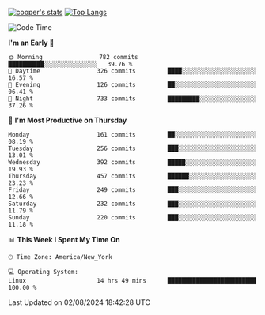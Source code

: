 [![cooper's stats](https://github-readme-stats-l2ak-km2n59e3j-coopjzs-projects.vercel.app/api?username=coopjz&count_private=true)](https://github.com/coopjz/github-readme-stats)
[![Top Langs](https://github-readme-stats-l2ak-km2n59e3j-coopjzs-projects.vercel.app/api/top-langs/?username=coopjz&count_private=true&langs_count=8&layout=compact&&hide=C)](https://github.com/coopjz/github-readme-stats)
<!--START_SECTION:waka-->
![Code Time](http://img.shields.io/badge/Code%20Time-170%20hrs%2029%20mins-blue)

**I'm an Early 🐤** 

```text
🌞 Morning                782 commits         ██████████░░░░░░░░░░░░░░░   39.76 % 
🌆 Daytime                326 commits         ████░░░░░░░░░░░░░░░░░░░░░   16.57 % 
🌃 Evening                126 commits         ██░░░░░░░░░░░░░░░░░░░░░░░   06.41 % 
🌙 Night                  733 commits         █████████░░░░░░░░░░░░░░░░   37.26 % 
```
📅 **I'm Most Productive on Thursday** 

```text
Monday                   161 commits         ██░░░░░░░░░░░░░░░░░░░░░░░   08.19 % 
Tuesday                  256 commits         ███░░░░░░░░░░░░░░░░░░░░░░   13.01 % 
Wednesday                392 commits         █████░░░░░░░░░░░░░░░░░░░░   19.93 % 
Thursday                 457 commits         ██████░░░░░░░░░░░░░░░░░░░   23.23 % 
Friday                   249 commits         ███░░░░░░░░░░░░░░░░░░░░░░   12.66 % 
Saturday                 232 commits         ███░░░░░░░░░░░░░░░░░░░░░░   11.79 % 
Sunday                   220 commits         ███░░░░░░░░░░░░░░░░░░░░░░   11.18 % 
```


📊 **This Week I Spent My Time On** 

```text
🕑︎ Time Zone: America/New_York

💻 Operating System: 
Linux                    14 hrs 49 mins      █████████████████████████   100.00 % 
```


 Last Updated on 02/08/2024 18:42:28 UTC
<!--END_SECTION:waka-->
